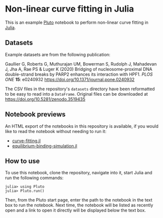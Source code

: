 # Non-linear curve fitting in Julia

This is an example [Pluto](https://github.com/fonsp/Pluto.jl) notebook to
perform non-linear curve fitting in [Julia](https://julialang.org).

## Datasets

Example datasets are from the following publication:

Gaullier G, Roberts G, Muthurajan UM, Bowerman S, Rudolph J, Mahadevan J, Jha A,
Rae PS & Luger K (2020) Bridging of nucleosome-proximal DNA double-strand breaks
by PARP2 enhances its interaction with HPF1. *PLOS ONE* **15**: e0240932
<https://doi.org/10.1371/journal.pone.0240932>

The CSV files in the repository's `datasets` directory have been reformatted to
be easy to read into a `DataFrame`. Original files can be downloaded at
<https://doi.org/10.5281/zenodo.3519435>

## Notebook previews

An HTML export of the notebooks in this repository is available, if you would
like to read the notebook without needing to run it:

- [curve-fitting.jl](https://guillawme.github.io/julia-curve-fitting/curve-fitting.jl.html)
- [equilibrium-binding-simulation.jl](https://guillawme.github.io/julia-curve-fitting/equilibrium-binding-simulation.jl.html)

## How to use

To use this notebook, clone the repository, navigate into it, start Julia and
run the following commands: 

``` julialang
julia> using Pluto
julia> Pluto.run()
```
Then, from the Pluto start page, enter the path to the notebook in the text box
to run the notebook. Next time, the notebook will be listed as recently open
and a link to open it directly will be displayed below the text box.

